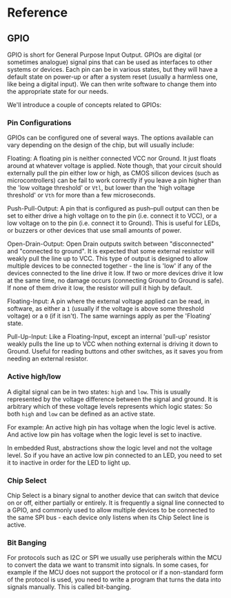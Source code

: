 # Reference

## GPIO

GPIO is short for General Purpose Input Output. GPIOs are digital (or sometimes analogue) signal pins that can be used as interfaces to other systems or devices. Each pin can be in various states, but they will have a default state on power-up or after a system reset (usually a harmless one, like being a digital input). We can then write software to change them into the appropriate state for our needs.

We'll introduce a couple of concepts related to GPIOs:

### Pin Configurations

GPIOs can be configured one of several ways. The options available can vary depending on the design of the chip, but will usually include:

Floating: A floating pin is neither connected VCC nor Ground. It just floats around at whatever voltage is applied. Note though, that your circuit should externally pull the pin either low or high, as CMOS silicon devices (such as microcontrollers) can be fail to work correctly if you leave a pin higher than the 'low voltage threshold' or `Vtl`, but lower than the 'high voltage threshold' or `Vth` for more than a few microseconds.

Push-Pull-Output: A pin that is configured as push–pull output can then be set to either drive a high voltage on to the pin (i.e. connect it to VCC), or a low voltage on to the pin (i.e. connect it to Ground). This is useful for LEDs, or buzzers or other devices that use small amounts of power.

Open-Drain-Output: Open Drain outputs switch between "disconnected" and "connected to ground". It is expected that some external resistor will weakly pull the line up to VCC. This type of output is designed to allow multiple devices to be connected together - the line is 'low' if any of the devices connected to the line drive it low. If two or more devices drive it low at the same time, no damage occurs (connecting Ground to Ground is safe). If none of them drive it low, the resistor will pull it high by default.

Floating-Input: A pin where the external voltage applied can be read, in software, as either a `1` (usually if the voltage is above some threshold voltage) or a `0` (if it isn't). The same warnings apply as per the 'Floating' state.

Pull-Up-Input: Like a Floating-Input, except an internal 'pull-up' resistor weakly pulls the line up to VCC when nothing external is driving it down to Ground. Useful for reading buttons and other switches, as it saves you from needing an external resistor.

### Active high/low

A digital signal can be in two states: `high` and `low`. This is usually represented by the voltage difference between the signal and ground. It is arbitrary which of these voltage levels represents which logic states: So both `high` and `low` can be defined as an active state.

For example: An active high pin has voltage when the logic level is active. And active low pin has voltage when the logic level is set to inactive.

In embedded Rust, abstractions show the logic level and not the voltage level. So if you have an active low pin connected to an LED, you need to set it to inactive in order for the LED to light up.

### Chip Select

Chip Select is a binary signal to another device that can switch that device on or off, either partially or entirely. It is frequently a signal line connected to a GPIO, and commonly used to allow multiple devices to be connected to the same SPI bus - each device only listens when its Chip Select line is active.

### Bit Banging

For protocols such as I2C or SPI we usually use peripherals within the MCU to convert the data we want to transmit into signals. In some cases, for example if the MCU does not support the protocol or if a non-standard form of the protocol is used, you need to write a program that turns the data into signals manually.  This is called bit-banging.


